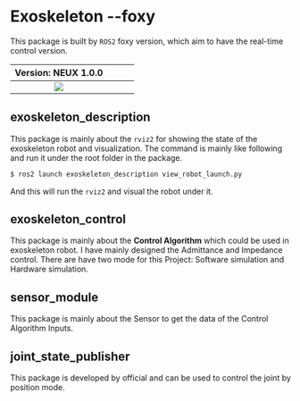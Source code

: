 # Exoskeleton --foxy

This package is built by `ROS2` foxy version, which aim to have the real-time control version.

|                     Version: NEUX 1.0.0                      |      |      |      |
| :----------------------------------------------------------: | ---- | ---- | ---- |
| ![](https://img.shields.io/github/v/release/MingshanHe/Graduate_Design?style=flat-square) |      |      |      |



## exoskeleton_description

This package is mainly about the `rviz2` for showing the state of the exoskeleton robot and visualization. The command is mainly like following and run it under the root folder in the package.

```bash
$ ros2 launch exoskeleton_description view_robot_launch.py
```

And this will run the `rviz2` and visual the robot under it.
## exoskeleton_control

This package is mainly about the **Control Algorithm** which could be used in exoskeleton robot. I have mainly designed the Admittance and Impedance control. There are have two mode for this Project: Software simulation and Hardware simulation.

## sensor_module

This package is mainly about the Sensor to get the data of the Control Algorithm Inputs.

## joint_state_publisher

This package is developed by official and can be used to control the joint by position mode.